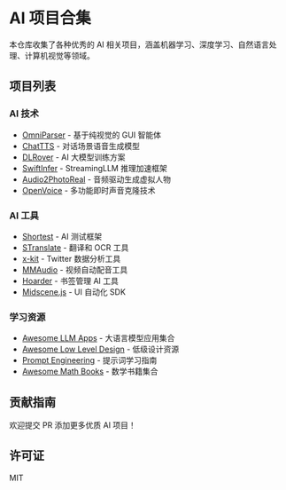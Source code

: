 # AI 项目合集

本仓库收集了各种优秀的 AI 相关项目，涵盖机器学习、深度学习、自然语言处理、计算机视觉等领域。

## 项目列表

### AI 技术
- [OmniParser](http://t.cn/A6n4HUTW) - 基于纯视觉的 GUI 智能体
- [ChatTTS](https://github.com/2noise/ChatTTS) - 对话场景语音生成模型
- [DLRover](https://github.com/intelligent-machine-learning/dlrover) - AI 大模型训练方案
- [SwiftInfer](https://github.com/hpcaitech/SwiftInfer) - StreamingLLM 推理加速框架
- [Audio2PhotoReal](https://github.com/facebookresearch/audio2photoreal) - 音频驱动生成虚拟人物
- [OpenVoice](https://github.com/myshell-ai/OpenVoice) - 多功能即时声音克隆技术

### AI 工具  
- [Shortest](https://github.com/anti-work/shortest) - AI 测试框架
- [STranslate](https://github.com/ZGGSONG/STranslate) - 翻译和 OCR 工具
- [x-kit](https://github.com/xiaoxiunique/x-kit) - Twitter 数据分析工具
- [MMAudio](https://huggingface.co/spaces/hkchengrex/MMAudio) - 视频自动配音工具
- [Hoarder](https://github.com/hoarder-app/hoarder) - 书签管理 AI 工具
- [Midscene.js](https://github.com/web-infra-dev/midscene) - UI 自动化 SDK

### 学习资源
- [Awesome LLM Apps](https://github.com/Shubhamsaboo/awesome-llm-apps) - 大语言模型应用集合
- [Awesome Low Level Design](https://github.com/ashishps1/awesome-low-level-design) - 低级设计资源
- [Prompt Engineering](https://github.com/NirDiamant/Prompt_Engineering) - 提示词学习指南
- [Awesome Math Books](https://github.com/valeman/Awesome_Math_Books) - 数学书籍集合

## 贡献指南
欢迎提交 PR 添加更多优质 AI 项目！

## 许可证
MIT
